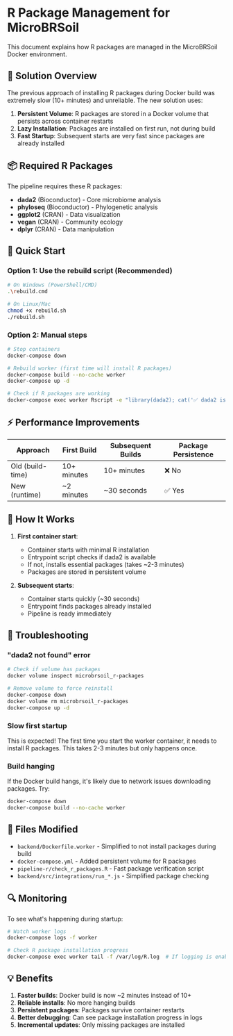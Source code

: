 # R Package Management for MicroBRSoil

This document explains how R packages are managed in the MicroBRSoil Docker environment.

## 🎯 Solution Overview

The previous approach of installing R packages during Docker build was extremely slow (10+ minutes) and unreliable. The new solution uses:

1. **Persistent Volume**: R packages are stored in a Docker volume that persists across container restarts
2. **Lazy Installation**: Packages are installed on first run, not during build
3. **Fast Startup**: Subsequent starts are very fast since packages are already installed

## 📦 Required R Packages

The pipeline requires these R packages:
- **dada2** (Bioconductor) - Core microbiome analysis
- **phyloseq** (Bioconductor) - Phylogenetic analysis
- **ggplot2** (CRAN) - Data visualization
- **vegan** (CRAN) - Community ecology
- **dplyr** (CRAN) - Data manipulation

## 🚀 Quick Start

### Option 1: Use the rebuild script (Recommended)
```bash
# On Windows (PowerShell/CMD)
.\rebuild.cmd

# On Linux/Mac
chmod +x rebuild.sh
./rebuild.sh
```

### Option 2: Manual steps
```bash
# Stop containers
docker-compose down

# Rebuild worker (first time will install R packages)
docker-compose build --no-cache worker
docker-compose up -d

# Check if R packages are working
docker-compose exec worker Rscript -e "library(dada2); cat('✅ dada2 is working\n')"
```

## ⚡ Performance Improvements

| Approach | First Build | Subsequent Builds | Package Persistence |
|----------|-------------|-------------------|-------------------|
| Old (build-time) | 10+ minutes | 10+ minutes | ❌ No |
| New (runtime) | ~2 minutes | ~30 seconds | ✅ Yes |

## 🔧 How It Works

1. **First container start**: 
   - Container starts with minimal R installation
   - Entrypoint script checks if dada2 is available
   - If not, installs essential packages (takes ~2-3 minutes)
   - Packages are stored in persistent volume

2. **Subsequent starts**:
   - Container starts quickly (~30 seconds)
   - Entrypoint finds packages already installed
   - Pipeline is ready immediately

## 🐛 Troubleshooting

### "dada2 not found" error
```bash
# Check if volume has packages
docker volume inspect microbrsoil_r-packages

# Remove volume to force reinstall
docker-compose down
docker volume rm microbrsoil_r-packages
docker-compose up -d
```

### Slow first startup
This is expected! The first time you start the worker container, it needs to install R packages. This takes 2-3 minutes but only happens once.

### Build hanging
If the Docker build hangs, it's likely due to network issues downloading packages. Try:
```bash
docker-compose down
docker-compose build --no-cache worker
```

## 📁 Files Modified

- `backend/Dockerfile.worker` - Simplified to not install packages during build
- `docker-compose.yml` - Added persistent volume for R packages
- `pipeline-r/check_r_packages.R` - Fast package verification script
- `backend/src/integrations/run_*.js` - Simplified package checking

## 🔍 Monitoring

To see what's happening during startup:
```bash
# Watch worker logs
docker-compose logs -f worker

# Check R package installation progress
docker-compose exec worker tail -f /var/log/R.log  # If logging is enabled
```

## 💡 Benefits

1. **Faster builds**: Docker build is now ~2 minutes instead of 10+
2. **Reliable installs**: No more hanging builds
3. **Persistent packages**: Packages survive container restarts
4. **Better debugging**: Can see package installation progress in logs
5. **Incremental updates**: Only missing packages are installed
